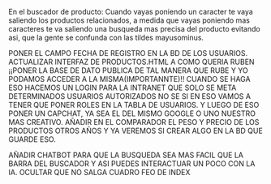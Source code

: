 En el buscador de producto: Cuando vayas poniendo un caracter te vaya saliendo los productos relacionados, a medida que vayas poniendo mas caracteres te va saliendo una busqueda mas precisa del producto evitando asi, que la gente se confunda con las tildes mayusominus.

PONER EL CAMPO FECHA DE REGISTRO EN LA BD DE LOS USUARIOS.
ACTUALIZAR INTERFAZ DE PRODUCTOS.HTML A COMO QUERIA RUBEN
¡¡PONER LA BASE DE DATO PUBLICA DE TAL MANERA QUE RUBE Y YO PODAMOS ACCEDER A LA MISMA(IMPORTANNTE)!! CUANDO SE HAGA ESO HACEMOS UN LOGIN PARA LA INTRANET QUE SOLO SE META DETERMINADOS USUARIOS AUTORIZADOS NO SE SI EN ESO VAMOS A TENER QUE PONER ROLES EN LA TABLA DE USUARIOS. Y LUEGO DE ESO PONER UN CAPCHAT, YA SEA EL DEL MISMO GOOGLE O UNO NUESTRO MAS CREATIVO.
AÑADIR EN EL COMPARADOR EL PESO Y PRECIO DE LOS PRODUCTOS OTROS AÑOS Y YA VEREMOS SI CREAR ALGO EN LA BD QUE GUARDE ESO.

AÑADIR CHATBOT PARA QUE LA BUSQUEDA SEA MAS FACIL QUE LA BARRA DEL BUSCADOR Y ASI PUEDES INTERACTUAR UN POCO CON LA IA.
OCULTAR QUE NO SALGA CUADRO FEO DE INDEX

